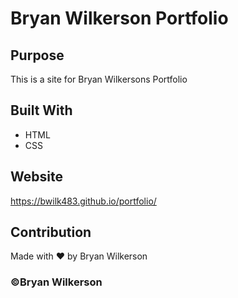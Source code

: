 # Bryan Wilkerson Portfolio

## Purpose
This is a site for Bryan Wilkersons Portfolio

## Built With
* HTML
* CSS

## Website
https://bwilk483.github.io/portfolio/

## Contribution
Made with ❤️ by Bryan Wilkerson

### ©️Bryan Wilkerson 
